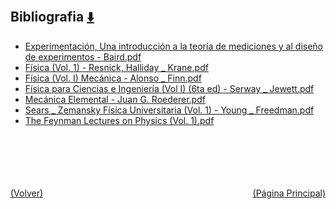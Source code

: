 
<html>
<body>
<h2>Bibliografia <a href="https://downgit.github.io/#/home?url=https://github.com/Apuntes-FIUBA/Apuntes-Electronica/tree/main/82 - Física/8201 - Fisica I/Bibliografia" style="font-size:20px">  ⬇️ </a></h2>
<ul>
    <li><a href="Experimentación, Una introducción a la teoría de mediciones y al diseño de experimentos - Baird.pdf">Experimentación, Una introducción a la teoría de mediciones y al diseño de experimentos - Baird.pdf</a></li>
    <li><a href="Física (Vol. 1) - Resnick, Halliday _ Krane.pdf">Física (Vol. 1) - Resnick, Halliday _ Krane.pdf</a></li>
    <li><a href="Física (Vol. I) Mecánica - Alonso _ Finn.pdf">Física (Vol. I) Mecánica - Alonso _ Finn.pdf</a></li>
    <li><a href="Física para Ciencias e Ingeniería (Vol I) (6ta ed) - Serway _ Jewett.pdf">Física para Ciencias e Ingeniería (Vol I) (6ta ed) - Serway _ Jewett.pdf</a></li>
    <li><a href="Mecánica Elemental - Juan G. Roederer.pdf">Mecánica Elemental - Juan G. Roederer.pdf</a></li>
    <li><a href="Sears _ Zemansky Física Universitaria (Vol. 1) - Young _ Freedman.pdf">Sears _ Zemansky Física Universitaria (Vol. 1) - Young _ Freedman.pdf</a></li>
    <li><a href="The Feynman Lectures on Physics (Vol. 1).pdf">The Feynman Lectures on Physics (Vol. 1).pdf</a></li>
</ul>
</body>
</html>














<br><br><br><br><br><a href="../" style="float: left">(Volver)</a> <a href="https://apuntes-fiuba.github.io/Apuntes-Electronica" style="float: right">(Página Principal)</a>
